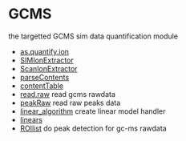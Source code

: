 ﻿# GCMS

the targetted GCMS sim data quantification module

+ [as.quantify.ion](GCMS/as.quantify.ion.1) 
+ [SIMIonExtractor](GCMS/SIMIonExtractor.1) 
+ [ScanIonExtractor](GCMS/ScanIonExtractor.1) 
+ [parseContents](GCMS/parseContents.1) 
+ [contentTable](GCMS/contentTable.1) 
+ [read.raw](GCMS/read.raw.1) read gcms rawdata
+ [peakRaw](GCMS/peakRaw.1) read raw peaks data
+ [linear_algorithm](GCMS/linear_algorithm.1) create linear model handler
+ [linears](GCMS/linears.1) 
+ [ROIlist](GCMS/ROIlist.1) do peak detection for gc-ms rawdata
